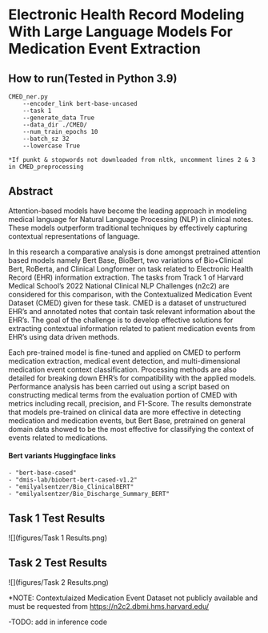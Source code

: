 # Electronic Health Record Modeling With Large Language Models For Medication Event Extraction

## How to run(Tested in Python 3.9)
    
    CMED_ner.py
        --encoder_link bert-base-uncased
        --task 1
        --generate_data True
        --data_dir ./CMED/
        --num_train_epochs 10
        --batch_sz 32
        --lowercase True

    *If punkt & stopwords not downloaded from nltk, uncomment lines 2 & 3 in CMED_preprocessing
   
## Abstract
Attention-based models have become the leading
approach in modeling medical language for Natural Language
Processing (NLP) in clinical notes. These models outperform
traditional techniques by effectively capturing contextual representations of language.

In this research a comparative analysis is done amongst pretrained attention based models namely Bert Base, BioBert, two
variations of Bio+Clinical Bert, RoBerta, and Clinical Longformer on task related to Electronic Health Record (EHR)
information extraction. The tasks from Track 1 of Harvard
Medical School’s 2022 National Clinical NLP Challenges (n2c2)
are considered for this comparison, with the Contextualized
Medication Event Dataset (CMED) given for these task. CMED
is a dataset of unstructured EHR’s and annotated notes that
contain task relevant information about the EHR’s. The goal
of the challenge is to develop effective solutions for extracting
contextual information related to patient medication events from
EHR’s using data driven methods.

Each pre-trained model is fine-tuned and applied on CMED
to perform medication extraction, medical event detection, and
multi-dimensional medication event context classification. Processing methods are also detailed for breaking down EHR’s
for compatibility with the applied models. Performance analysis
has been carried out using a script based on constructing
medical terms from the evaluation portion of CMED with metrics
including recall, precision, and F1-Score. The results demonstrate
that models pre-trained on clinical data are more effective in
detecting medication and medication events, but Bert Base, pretrained on general domain data showed to be the most effective
for classifying the context of events related to medications. 

#### Bert variants Huggingface links
    - "bert-base-cased"
    - "dmis-lab/biobert-bert-cased-v1.2"
    - "emilyalsentzer/Bio_ClinicalBERT"
    - "emilyalsentzer/Bio_Discharge_Summary_BERT"

## Task 1 Test Results

![](figures/Task 1 Results.png)

## Task 2 Test Results
![](figures/Task 2 Results.png)

*NOTE: Contextulaized Medication Event Dataset not publicly available and must be requested from https://n2c2.dbmi.hms.harvard.edu/

-TODO: add in inference code
